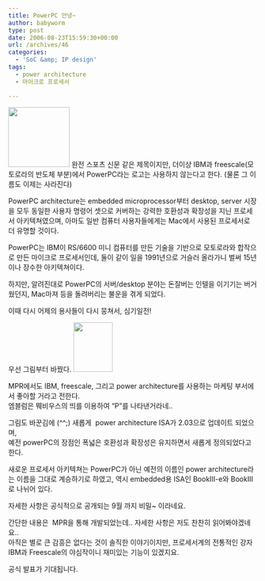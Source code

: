 ```yaml
---
title: PowerPC 안녕~
author: babyworm
type: post
date: 2006-08-23T15:59:30+00:00
url: /archives/46
categories:
  - 'SoC &amp; IP design'
tags:
  - power architecture
  - 마이크로 프로세서

---
```

<img loading="lazy" decoding="async" class="aligncenter" src="https://i0.wp.com/babyworm.net/wordpress/wp-content/uploads/1/cfile8.uf.19702F564D6A7A7E1BD0F6.jpg?resize=124%2C121" alt="" width="124" height="121" data-recalc-dims="1" />  
완전 스포츠 신문 같은 제목이지만, 더이상 IBM과 freescale(모토로라의 반도체 부분)에서 PowerPC라는 로고는 사용하지 않는다고 한다. (물론 그 이름도 이제는 사라진다)

PowerPC architecture는 embedded microprocessor부터 desktop, server 시장을 모두 동일한 사용자 명령어 셋으로 커버하는 강력한 호환성과 확장성을 지닌 프로세서 아키텍쳐였으며, 아마도 일반 컴퓨터 사용자들에게는 Mac에서 사용된 프로세서로 더 유명할 것이다.

PowerPC는 IBM이 RS/6600 미니 컴퓨터를 만든 기술을 기반으로 모토로라와 합작으로 만든 마이크로 프로세서인데, 둘이 같이 일을 1991년으로 거슬러 올라가니 벌써 15년이나 장수한 아키텍쳐이다.

하지만, 알려진대로 PowerPC의 서버/desktop 분야는 돈잘버는 인텔을 이기기는 버거웠던지, Mac마져 등을 돌려버리는 불운을 겪게 되었다.

이때 다시 어제의 용사들이 다시 뭉쳐서, 심기일전!

우선 그림부터 바꿨다. <img loading="lazy" decoding="async" class="alignright" src="https://i0.wp.com/babyworm.net/wordpress/wp-content/uploads/1/cfile5.uf.175B39584D6A7A7D20F479.jpg?resize=79%2C100" alt="" width="79" height="100" data-recalc-dims="1" />

MPR에서도 IBM, freescale, 그리고 power architecture를 사용하는 마케팅 부서에서 좋아할 거라고 전한다.  
엠블럼은 뭬비우스의 띄를 이용하여 &#8220;P&#8221;를 나타낸거라네..

그림도 바꾼김에 (^^;) 새롭게  power architecture ISA가 2.03으로 업데이트 되었으며,  
예전 powerPC의 장점인 폭넓은 호환성과 확장성은 유지하면서 새롭게 정의되었다고 한다.

새로운 프로세서 아키텍쳐는 PowerPC가 아닌 예전의 이름인 power architecture라는 이름을 그대로 계승하기로 하였고, 역시 embedded용 ISA인 BookIII-e와 BookIII로 나뉘어 있다.

자세한 사항은 공식적으로 공개되는 9월 까지 비밀~ 이라네요.

간단한 내용은  MPR을 통해 개발되었는데.. 자세한 사항은 저도 찬찬히 읽어봐야겠네요..  
아직은 별로 큰 감흥은 없다는 것이 솔직한 이야기이지만, 프로세서계의 전통적인 강자 IBM과 Freescale의 야심작이니 재미있는 기능이 있겠지요.

공식 발표가 기대됩니다.